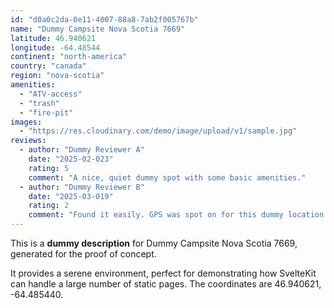 ```yaml
---
id: "d0a0c2da-0e11-4007-88a8-7ab2f005767b"
name: "Dummy Campsite Nova Scotia 7669"
latitude: 46.940621
longitude: -64.48544
continent: "north-america"
country: "canada"
region: "nova-scotia"
amenities:
  - "ATV-access"
  - "trash"
  - "fire-pit"
images:
  - "https://res.cloudinary.com/demo/image/upload/v1/sample.jpg"
reviews:
  - author: "Dummy Reviewer A"
    date: "2025-02-023"
    rating: 5
    comment: "A nice, quiet dummy spot with some basic amenities."
  - author: "Dummy Reviewer B"
    date: "2025-03-019"
    rating: 2
    comment: "Found it easily. GPS was spot on for this dummy location."
---
```


This is a **dummy description** for Dummy Campsite Nova Scotia 7669, generated for the proof of concept.

It provides a serene environment, perfect for demonstrating how SvelteKit can handle a large number of static pages. The coordinates are 46.940621, -64.485440.
